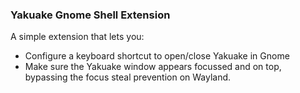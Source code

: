 ### Yakuake Gnome Shell Extension

A simple extension that lets you:
- Configure a keyboard shortcut to open/close Yakuake in Gnome
- Make sure the Yakuake window appears focussed and on top, bypassing the focus steal prevention on Wayland.
